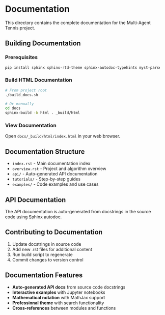 # Documentation

This directory contains the complete documentation for the Multi-Agent Tennis project.

## Building Documentation

### Prerequisites
```bash
pip install sphinx sphinx-rtd-theme sphinx-autodoc-typehints myst-parser nbsphinx
```

### Build HTML Documentation
```bash
# From project root
./build_docs.sh

# Or manually
cd docs
sphinx-build -b html . _build/html
```

### View Documentation
Open `docs/_build/html/index.html` in your web browser.

## Documentation Structure

- `index.rst` - Main documentation index
- `overview.rst` - Project and algorithm overview
- `api/` - Auto-generated API documentation
- `tutorials/` - Step-by-step guides
- `examples/` - Code examples and use cases

## API Documentation

The API documentation is auto-generated from docstrings in the source code using Sphinx autodoc.

## Contributing to Documentation

1. Update docstrings in source code
2. Add new .rst files for additional content
3. Run build script to regenerate
4. Commit changes to version control

## Documentation Features

- **Auto-generated API docs** from source code docstrings
- **Interactive examples** with Jupyter notebooks  
- **Mathematical notation** with MathJax support
- **Professional theme** with search functionality
- **Cross-references** between modules and functions
